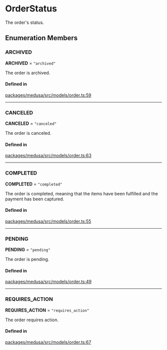 # OrderStatus

The order's status.

## Enumeration Members

### ARCHIVED

 **ARCHIVED** = ``"archived"``

The order is archived.

#### Defined in

[packages/medusa/src/models/order.ts:59](https://github.com/medusajs/medusa/blob/e39010127/packages/medusa/src/models/order.ts#L59)

___

### CANCELED

 **CANCELED** = ``"canceled"``

The order is canceled.

#### Defined in

[packages/medusa/src/models/order.ts:63](https://github.com/medusajs/medusa/blob/e39010127/packages/medusa/src/models/order.ts#L63)

___

### COMPLETED

 **COMPLETED** = ``"completed"``

The order is completed, meaning that 
the items have been fulfilled and the payment
has been captured.

#### Defined in

[packages/medusa/src/models/order.ts:55](https://github.com/medusajs/medusa/blob/e39010127/packages/medusa/src/models/order.ts#L55)

___

### PENDING

 **PENDING** = ``"pending"``

The order is pending.

#### Defined in

[packages/medusa/src/models/order.ts:49](https://github.com/medusajs/medusa/blob/e39010127/packages/medusa/src/models/order.ts#L49)

___

### REQUIRES\_ACTION

 **REQUIRES\_ACTION** = ``"requires_action"``

The order requires action.

#### Defined in

[packages/medusa/src/models/order.ts:67](https://github.com/medusajs/medusa/blob/e39010127/packages/medusa/src/models/order.ts#L67)
